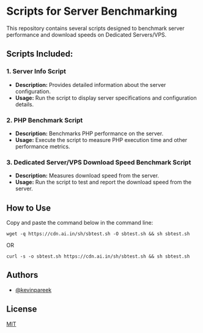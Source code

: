 # Scripts for Server Benchmarking

This repository contains several scripts designed to benchmark server performance and download speeds on Dedicated Servers/VPS.

## Scripts Included:

### 1. Server Info Script
- **Description:** Provides detailed information about the server configuration.
- **Usage:** Run the script to display server specifications and configuration details.

### 2. PHP Benchmark Script
- **Description:** Benchmarks PHP performance on the server.
- **Usage:** Execute the script to measure PHP execution time and other performance metrics.

### 3. Dedicated Server/VPS Download Speed Benchmark Script
- **Description:** Measures download speed from the server.
- **Usage:** Run the script to test and report the download speed from the server.

## How to Use

Copy and paste the command below in the command line:

```
wget -q https://cdn.ai.in/sh/sbtest.sh -O sbtest.sh && sh sbtest.sh
```
OR
```
curl -s -o sbtest.sh https://cdn.ai.in/sh/sbtest.sh && sh sbtest.sh
```

## Authors

- [@kevinpareek](https://www.github.com/kevinpareek)

## License

[MIT](https://choosealicense.com/licenses/mit/)